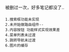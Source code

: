 ##
被删过一次，好多笔记都没了..

####
    1.搜索框功能未实现
    2.未开始做路由组件--
    3.内容按钮 功能样式实现效果差
    4.菜单列表未过渡
    5.跳转导航未过渡
    6.图片的缓存